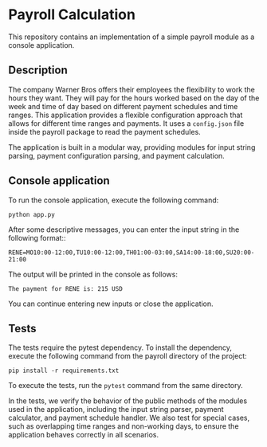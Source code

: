 # Payroll Calculation

This repository contains an implementation of a simple payroll module as a console application.

## Description

The company Warner Bros offers their employees the flexibility to work the hours they want. They will pay for the hours worked based on the day of the week and time of day based on different payment schedules and time ranges. This application provides a flexible configuration approach that allows for different time ranges and payments. It uses a `config.json` file inside the payroll package to read the payment schedules.

The application is built in a modular way, providing modules for input string parsing, payment configuration parsing, and payment calculation.

## Console application

To run the console application, execute the following command:

```
python app.py
```
After some descriptive messages, you can enter the input string in the following format::
```
RENE=MO10:00-12:00,TU10:00-12:00,TH01:00-03:00,SA14:00-18:00,SU20:00-21:00
```
The output will be printed in the console as follows:
```
The payment for RENE is: 215 USD
```
You can continue entering new inputs or close the application.

## Tests

The tests require the pytest dependency. To install the dependency, execute the following command from the payroll directory of the project:

```
pip install -r requirements.txt
```

To execute the tests, run the `pytest` command from the same directory.

In the tests, we verify the behavior of the public methods of the modules used in the application, including the input string parser, payment calculator, and payment schedule handler. We also test for special cases, such as overlapping time ranges and non-working days, to ensure the application behaves correctly in all scenarios.
